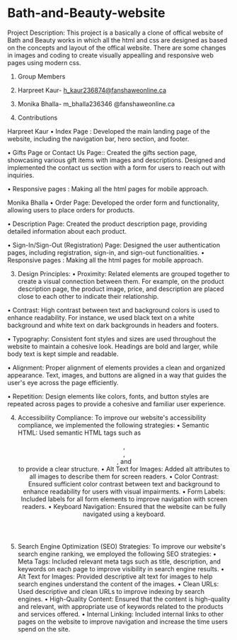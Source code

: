 # Bath-and-Beauty-website
Project Description:
This project is a basically a clone of offical website of Bath and Beauty works in which all the html and css are designed as based on the concepts and layout of the offical website. There are some changes in images and coding to create  visually  appealling and responsive web pages using modern css.

01.	Group Members
1.	Harpreet Kaur-  h_kaur236874@fanshaweonline.ca
2.	Monika Bhalla-  m_bhalla236346 @fanshaweonline.ca 

02.	Contributions

   Harpreet Kaur
•  Index Page : Developed the main landing page of the website, including the navigation bar, hero section, and footer.

•  Gifts Page or Contact Us Page:: Created the gifts section page, showcasing various gift items with images and       descriptions. Designed and implemented the contact us section with 
   a form for users to reach out with inquiries.

•  Responsive pages : Making all the html pages for mobile approach.

   Monika Bhalla
•	Order Page: Developed the order form and functionality, allowing users to place orders for products.

•	Description Page: Created the product description page, providing detailed information about each product.

•	Sign-In/Sign-Out (Registration) Page: Designed the user authentication pages, including registration, sign-in, and    sign-out functionalities.
•  Responsive pages : Making all the html pages for mobile approach.

03.	Design Principles:
•  Proximity: Related elements are grouped together to create a visual connection between them. For example, on the product description page, the product image, price, and description 
   are placed close to each other to indicate their relationship.

•  Contrast: High contrast between text and background colors is used to enhance readability. For instance, we used black text on a white background and white text on dark backgrounds in 
   headers and footers.

•  Typography: Consistent font styles and sizes are used throughout the website to maintain a cohesive look. Headings are bold and larger, while body text is kept simple and readable.

•  Alignment: Proper alignment of elements provides a clean and organized appearance. Text, images, and buttons are aligned in a way that guides the user's eye across the page 
   efficiently.

•  Repetition: Design elements like colors, fonts, and button styles are repeated across pages to provide a cohesive and familiar user experience.

04. Accessibility Compliance:
    To improve our website's accessibility compliance, we implemented the following strategies:
•	Semantic HTML: Used semantic HTML tags such as <header>, <nav>, <main>, and <footer> to provide a clear structure.
•	Alt Text for Images: Added alt attributes to all images to describe them for screen readers.
•	Color Contrast: Ensured sufficient color contrast between text and background to enhance readability for users with visual impairments.
•	Form Labels: Included labels for all form elements to improve navigation with screen readers.
•	Keyboard Navigation: Ensured that the website can be fully navigated using a keyboard.

6. Search Engine Optimization (SEO) Strategies:
   To improve our website's search engine ranking, we employed the following SEO strategies:
•	Meta Tags: Included relevant meta tags such as title, description, and keywords on each page to improve visibility in search engine results.
•	Alt Text for Images: Provided descriptive alt text for images to help search engines understand the content of the images.
•	Clean URLs: Used descriptive and clean URLs to improve indexing by search engines.
•	High-Quality Content: Ensured that the content is high-quality and relevant, with appropriate use of keywords related to the products and services offered.
•	Internal Linking: Included internal links to other pages on the website to improve navigation and increase the time users spend on the site.

